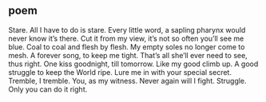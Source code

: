 ## poem

Stare. All I have to do is stare. 
Every little word, a sapling pharynx would never know it’s there. 
Cut it from my view, it’s not so often you’ll see me blue.
Coal to coal and flesh by flesh.
My empty soles no longer come to mesh.
A forever song, to keep me tight.
That’s all she’ll ever need to see, thus right. 
One kiss goodnight, till tomorrow.
Like my good climb up.
A good struggle to keep the World ripe. 
Lure me in with your special secret.
Tremble, I tremble.
You, as my witness.
Never again will I fight.
Struggle. Only you can do it right.
